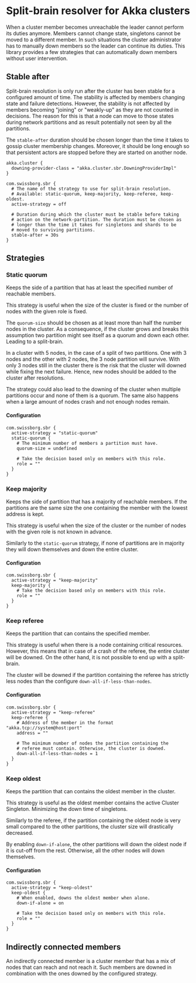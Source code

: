 # Split-brain resolver for Akka clusters

When a cluster member becomes unreachable the leader cannot perform its 
duties anymore. Members cannot change state, singletons cannot be moved
to a different member. In such situations the cluster administrator has
to manually down members so the leader can continue its duties. This 
library provides a few strategies that can automatically down members 
without user intervention.

## Stable after
Split-brain resolution is only run after the cluster has been stable for 
a configured amount of time. The stability is affected by members changing
state and failure detections. However, the stability is not affected by
members becoming "joining" or "weakly-up" as they are not counted in decisions.
The reason for this is that a node can move to those states during network 
partitions and as result potentially not seen by all the partitions.

The `stable-after` duration should be chosen longer than the time it takes
to gossip cluster membership changes. Moreover, it should be long enough 
so that persistent actors are stopped before they are started on another 
node.

```hocon
akka.cluster {
  downing-provider-class = "akka.cluster.sbr.DowningProviderImpl"
}

com.swissborg.sbr {
  # The name of the strategy to use for split-brain resolution.
  # Available: static-quorum, keep-majority, keep-referee, keep-oldest.
  active-strategy = off

  # Duration during which the cluster must be stable before taking
  # action on the network-partition. The duration must be chosen as
  # longer than the time it takes for singletons and shards to be 
  # moved to surviving partitions.
  stable-after = 30s
}
```

## Strategies


### Static quorum
Keeps the side of a partition that has at least the specified number of reachable members.

This strategy is useful when the size of the cluster is fixed or the number of nodes
with the given role is fixed. 

The `quorum-size` should be chosen as at least more than half the number nodes in
the cluster. As a consequence, if the cluster grows and breaks this assumption two
partition might see itself as a quorum and down each other. Leading to a split-brain.

In a cluster with 5 nodes, in the case of a split of two partitions. One with 3 nodes
and the other with 2 nodes, the 3 node partition will survive. With only 3 nodes still
in the cluster there is the risk that the cluster will downed while fixing the next failure.
Hence, new nodes should be added to the cluster after resolutions.

The strategy could also lead to the downing of the cluster when multiple partitions occur
and none of them is a quorum. The same also happens when a large amount of nodes crash
and not enough nodes remain.

#### Configuration
```hocon
com.swissborg.sbr {
  active-strategy = "static-quorum"
  static-quorum {
    # The minimum number of members a partition must have.
    quorum-size = undefined
    
    # Take the decision based only on members with this role.
    role = ""
  }
}
```

### Keep majority
Keeps the side of partition that has a majority of reachable members. 
If the partitions are the same size the one containing the member with the
lowest address is kept.

This strategy is useful when the size of the cluster or the number of nodes with 
the given role is not known in advance.

Similarly to the `static-quorum` strategy, if none of partitions are in majority
they will down themselves and down the entire cluster.

#### Configuration
```hocon
com.swissborg.sbr {
  active-strategy = "keep-majority"
  keep-majority {
    # Take the decision based only on members with this role.
    role = ""
  }
}
```

### Keep referee
Keeps the partition that can contains the specified member.

This strategy is useful when there is a node containing critical resources.
However, this means that in case of a crash of the referee, the entire cluster
will be downed. On the other hand, it is not possible to end up with a split-brain.

The cluster will be downed if the partition containing the referee has 
strictly less nodes than the configure `down-all-if-less-than-nodes`.

#### Configuration
```hocon
com.swissborg.sbr {
  active-strategy = "keep-referee"
  keep-referee {
    # Address of the member in the format "akka.tcp://system@host:port"
    address = ""
    
    # The minimum number of nodes the partition containing the 
    # referee must contain. Otherwise, the cluster is downed.
    down-all-if-less-than-nodes = 1
  }
}
```

### Keep oldest
Keeps the partition that can contains the oldest member in the cluster.

This strategy is useful as the oldest member contains the active Cluster Singleton. 
Minimizing the down time of singletons.

Similarly to the referee, if the partition containing the oldest node is very
small compared to the other partitions, the cluster size will drastically 
decreased.

By enabling `down-if-alone`, the other partitions will down the oldest node if
it is cut-off from the rest. Otherwise, all the other nodes will down themselves.

#### Configuration

```hocon
com.swissborg.sbr {
  active-strategy = "keep-oldest"
  keep-oldest {
    # When enabled, downs the oldest member when alone.
    down-if-alone = on
    
    # Take the decision based only on members with this role.
    role = ""
  }
}
```

## Indirectly connected members
An indirectly connected member is a cluster member that has a mix of nodes
that can reach and not reach it. Such members are downed in combination 
with the ones downed by the configured strategy.